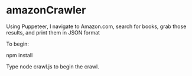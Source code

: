 # amazonCrawler

Using Puppeteer, I navigate to Amazon.com, search for books, grab those results, and print them in JSON format

To begin: 

npm install

Type node crawl.js to begin the crawl.